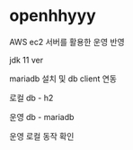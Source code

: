 # openhhyyy

AWS ec2 서버를 활용한 운영 반영

jdk 11 ver

mariadb 설치 및 db client 연동

로컬 db - h2

운영 db - mariadb

운영 로컬 동작 확인
